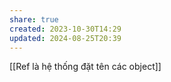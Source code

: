 ```yaml
---
share: true
created: 2023-10-30T14:29
updated: 2024-08-25T20:39
---
```

[[Ref là hệ thống đặt tên các object]]
